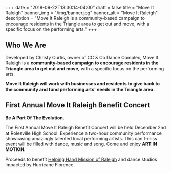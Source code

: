 +++
date = "2018-09-22T13:30:14-04:00"
draft = false
title = "Move It Raleigh"
banner_img = "/img/banner.jpg"
banner_alt = "Move It Raleigh"
description = "Move It Raleigh is a community-based campaign to encourage residents in the Triangle area to get out and move, with a specific focus on the performing arts."
+++
## Who We Are
Developed by Christy Curtis, owner of CC & Co Dance Complex, Move It Raleigh is a **community-based campaign to encourage residents in the Triangle area to get out and move,** with a specific focus on the performing arts.

**Move It Raleigh will work with businesses and residents to give back to the community and fund performing arts' needs in the Triangle area.**

## First Annual Move It Raleigh Benefit Concert

**Be A Part Of The Evolution.**

The First Annual Move It Raleigh Benefit Concert will be held December 2nd at Rolesville High School. Experience a two-hour community performance showcasing amazingly talented local performing artists. This can't-miss event will be filled with dance, music and song. Come and enjoy **ART IN MOTION**.

Proceeds to benefit [Helping Hand Mission of Raleigh](http://helpinghandmission.org/) and dance studios impacted by Hurricane Florence.

